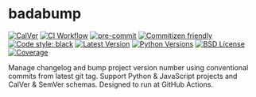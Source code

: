 # badabump

[![CalVer](https://img.shields.io/badge/calver-YY.MINOR.MICRO-22bfda)](https://calver.org)
[![CI Workflow](https://github.com/playpauseandstop/badabump/workflows/ci/badge.svg)](https://github.com/playpauseandstop/badabump/actions?query=workflow%3A%22ci%22)
[![pre-commit](https://img.shields.io/badge/pre--commit-enabled-brightgreen?logo=pre-commit&logoColor=white)](https://pre-commit.com)
[![Commitizen friendly](https://img.shields.io/badge/commitizen-friendly-brightgreen.svg)](https://github.com/commitizen-tools/commitizen#integrating-with-pre-commit)
[![Code style: black](https://img.shields.io/badge/code%20style-black-000000.svg)](https://github.com/psf/black)
[![Latest Version](https://img.shields.io/pypi/v/badabump.svg)](https://pypi.org/project/badabump/)
[![Python Versions](https://img.shields.io/pypi/pyversions/badabump.svg)](https://pypi.org/project/badabump/)
[![BSD License](https://img.shields.io/pypi/l/badabump.svg)](https://github.com/playpauseandstop/badabump/blob/master/LICENSE)
[![Coverage](https://coveralls.io/repos/playpauseandstop/badabump/badge.svg?branch=master&service=github)](https://coveralls.io/github/playpauseandstop/badabump)

Manage changelog and bump project version number using conventional commits from latest git tag. Support Python & JavaScript projects and CalVer & SemVer schemas. Designed to run at GitHub Actions.
